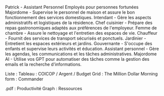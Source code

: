 Patrick - Assistant Personnel
Employés pour personnes fortunées
 Majordome - Supervise le personnel de maison et assure le bon fonctionnement des services domestiques.
 Intendant - Gère les aspects administratifs et logistiques de la résidence.
 Chef cuisinier - Prépare des repas gastronomiques adaptés aux préférences de l'employeur.
 Femme de chambre - Assure le nettoyage et l'entretien des espaces de vie.
 Chauffeur - Fournit des services de transport sécurisés et ponctuels.
 Jardinier - Entretient les espaces extérieurs et jardins.
 Gouvernante - S'occupe des enfants et supervise leurs activités et éducation.
 Assistant personnel - Gère les agendas, les communications et les tâches administratives.
 Majordome AI - Utilise vos GPT pour automatiser des tâches comme la gestion des emails et la recherche d'informations.

Liste :
Tableau : COICOP / Argent / Budget
Grid : The Million Dollar Morning
form : Commander

.pdf : Productivité
Graph : Ressources